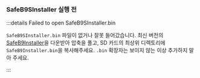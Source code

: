 ### SafeB9SInstaller 실행 전

:::details Failed to open SafeB9SInstaller.bin

`SafeB9SInstaller.bin` 파일이 없거나 잘못 들어갔습니다. 최신 버전의 [SafeB9Installer](https://github.com/d0k3/SafeB9SInstaller/releases/download/v0.0.7/SafeB9SInst20170605-122940.zip)을 다운받아 압축을 풀고, SD 카드의 최상위 디렉토리에 `SafeB9Installer.bin`을 복사해주세요. `.bin` 확장자는 보이지 않는 이상 추가하지 말아 주세요.

:::
